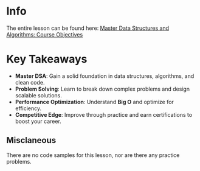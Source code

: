 # Info
The entire lesson can be found here: [Master Data Structures and Algorithms: Course Objectives](https://www.topwebdevs.com/learn/data-structures-and-algorithms/course-objectives)
# Key Takeaways
- **Master DSA**: Gain a solid foundation in data structures, algorithms, and clean code.
- **Problem Solving**: Learn to break down complex problems and design scalable solutions.
- **Performance Optimization**: Understand **Big O** and optimize for efficiency.
- **Competitive Edge**: Improve through practice and earn certifications to boost your career.
##  Misclaneous
There are no code samples for this lesson, nor are there any practice problems.
